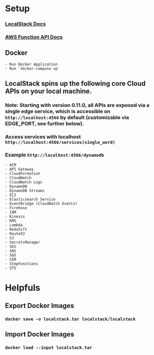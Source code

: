 # Setup

### [LocalStack Docs](https://github.com/localstack/localstack)

### [AWS Function API Docs](https://docs.aws.amazon.com/AWSJavaScriptSDK/latest/AWS/SecretsManager.html)

## Docker

    - Run Docker Application
    - Run `docker-compose up`

## LocalStack spins up the following core Cloud APIs on your local machine.

### Note: Starting with version 0.11.0, all APIs are exposed via a single edge service, which is accessible on `http://localhost:4566` by default (customizable via EDGE_PORT, see further below).

### Access services with localhost `http://localhost:4566/services(single_word)`

### Example `http://localhost:4566/dynamodb`

    - ACM
    - API Gateway
    - CloudFormation
    - CloudWatch
    - CloudWatch Logs
    - DynamoDB
    - DynamoDB Streams
    - EC2
    - Elasticsearch Service
    - EventBridge (CloudWatch Events)
    - Firehose
    - IAM
    - Kinesis
    - KMS
    - Lambda
    - Redshift
    - Route53
    - S3
    - SecretsManager
    - SES
    - SNS
    - SQS
    - SSM
    - StepFunctions
    - STS

# Helpfuls

## Export Docker Images

### `docker save -o localstack.tar localstack/localstack`

## Import Docker Images

### `docker load --input localstack.tar`
